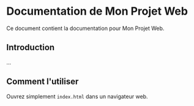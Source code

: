# Documentation de Mon Projet Web

Ce document contient la documentation pour Mon Projet Web.

## Introduction

...

## Comment l'utiliser

Ouvrez simplement `index.html` dans un navigateur web.

